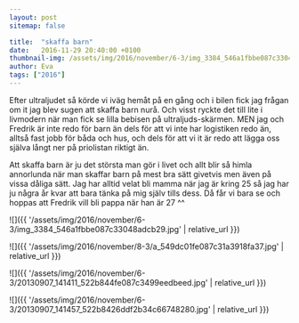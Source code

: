 ```yaml
---
layout: post
sitemap: false

title:  "skaffa barn"
date:   2016-11-29 20:40:00 +0100
thumbnail-img: /assets/img/2016/november/6-3/img_3384_546a1fbbe087c33048adcb29.jpg
author: Eva
tags: ["2016"]
---
```


Efter ultraljudet så körde vi iväg hemåt på en gång och i bilen fick jag frågan om it jag blev sugen att skaffa barn nurå. Och visst ryckte det till lite i livmodern när man fick se lilla bebisen på ultraljuds-skärmen. MEN jag och Fredrik är inte redo för barn än dels för att vi inte har logistiken redo än, alltså fast jobb för båda och hus, och dels för att vi it är redo att lägga oss själva långt ner på priolistan riktigt än. 

Att skaffa barn är ju det största man gör i livet och allt blir så himla annorlunda när man skaffar barn på mest bra sätt givetvis men även på vissa dåliga sätt. Jag har alltid velat bli mamma när jag är kring 25 så jag har ju några år kvar att bara tänka på mig själv tills dess. Då får vi bara se och hoppas att Fredrik vill bli pappa när han är 27 ^^

![]({{ '/assets/img/2016/november/6-3/img_3384_546a1fbbe087c33048adcb29.jpg'  | relative_url }})

![]({{ '/assets/img/2016/november/8-3/a_549dc01fe087c31a3918fa37.jpg'  | relative_url }})

![]({{ '/assets/img/2016/november/6-3/20130907_141411_522b844fe087c3499eedbeed.jpg'  | relative_url }})

![]({{ '/assets/img/2016/november/6-3/20130907_141457_522b8426ddf2b34c66748280.jpg'  | relative_url }})

